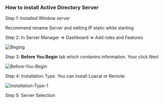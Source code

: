 ### How to install Active Directory Server

Step 1: Installed Window server 

Recommend rename Server and setting IP static while starting

Step 2: In Server Manager => Dashboard => Add roles and Features

![Beging](https://user-images.githubusercontent.com/50360416/217124684-a5ccd66d-821d-4861-9d62-9b9bc57b6149.png)

Step 3: **Before You Begin** tab which contanins information. Your click Next

![Before-You-Begin](https://user-images.githubusercontent.com/50360416/217173145-103c6544-13eb-4bb3-9812-b42a0869eb8c.png)

Step 4: Installation Type. You can install Loacal or Remote

![Installation-Type-1](https://user-images.githubusercontent.com/50360416/217175178-d27e4e3e-b990-4f12-b4ba-2c51fdd0fca1.png)

Step 5: Server Selection 

